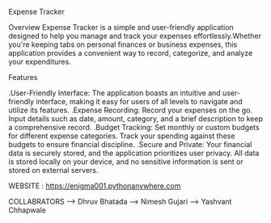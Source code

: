 
Expense Tracker


Overview
Expense Tracker is a simple and user-friendly application designed to help you manage and track your expenses effortlessly.Whether you're keeping tabs on personal finances or business expenses, this application provides a convenient way to record, categorize, and analyze your expenditures.

Features

.User-Friendly Interface: The application boasts an intuitive and user-friendly interface, making it easy for users of all levels to navigate and utilize its features.
.Expense Recording: Record your expenses on the go. Input details such as date, amount, category, and a brief description to keep a comprehensive record.
.Budget Tracking: Set monthly or custom budgets for different expense categories. Track your spending against these budgets to ensure financial discipline.
.Secure and Private: Your financial data is securely stored, and the application prioritizes user privacy. All data is stored locally on your device, and no sensitive information is sent or stored on external servers.

WEBSITE : https://enigma001.pythonanywhere.com


COLLABRATORS
--> Dhruv Bhatada 
--> Nimesh Gujari
--> Yashvant Chhapwale
